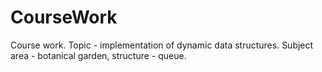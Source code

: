 # CourseWork
Course work. Topic - implementation of dynamic data structures. Subject area - botanical garden, structure - queue.
